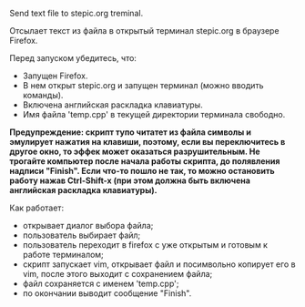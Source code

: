 Send text file to stepic.org treminal.

Отсылает текст из файла в открытый терминал stepic.org в браузере Firefox.

Перед запуском убедитесь, что:
- Запущен Firefox.
- В нем открыт stepic.org и запущен терминал (можно вводить команды).
- Включена английская раскладка клавиатуры.
- Имя файла 'temp.cpp' в текущей директории терминала свободно.

<b>Предупреждение: скрипт тупо читатет из файла символы и эмулирует нажатия на клавиши, поэтому, если вы переключитесь в другое окно, то эффек может оказаться разрушительным. Не трогайте компьютер после начала работы скрипта, до полявления надписи "Finish".
Если что-то пошло не так, то можно остановить работу нажав Ctrl-Shift-x (при этом должна быть включена английская раскладка клавиатуры).</b>


Как работает:
- открывает диалог выбора файла;
- пользователь выбирает файл;
- пользователь переходит в firefox c уже открытым и готовым к работе терминалом;
- скрипт запускает vim, открывает файл и посимвольно копирует его в vim, после этого выходит с сохранением файла;
- файл сохраняется с именем 'temp.cpp';
- по окончании выводит сообщение "Finish".
